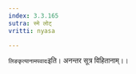 ```yaml
---
index: 3.3.165
sutra: स्मे लोट्
vritti: nyasa

---
```

`लिङकृत्यानामपवादः`इति। अनन्तर सूत्र विहितानाम्।।